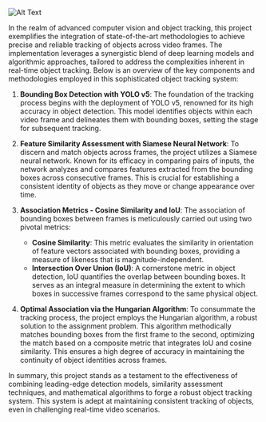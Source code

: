 
![Alt Text](https://github.com/adulala/Cutting-Edge-Tracking-Adding-Deep-Learning-Multi-Task-Algorithms/blob/main/out_deepsort_nvidia.gif)

In the realm of advanced computer vision and object tracking, this project exemplifies the integration of state-of-the-art methodologies to achieve precise and reliable tracking of objects across video frames. The implementation leverages a synergistic blend of deep learning models and algorithmic approaches, tailored to address the complexities inherent in real-time object tracking. Below is an overview of the key components and methodologies employed in this sophisticated object tracking system:

1. **Bounding Box Detection with YOLO v5**: The foundation of the tracking process begins with the deployment of YOLO v5, renowned for its high accuracy in object detection. This model identifies objects within each video frame and delineates them with bounding boxes, setting the stage for subsequent tracking.

2. **Feature Similarity Assessment with Siamese Neural Network**: To discern and match objects across frames, the project utilizes a Siamese neural network. Known for its efficacy in comparing pairs of inputs, the network analyzes and compares features extracted from the bounding boxes across consecutive frames. This is crucial for establishing a consistent identity of objects as they move or change appearance over time.

3. **Association Metrics - Cosine Similarity and IoU**: The association of bounding boxes between frames is meticulously carried out using two pivotal metrics:
   - **Cosine Similarity**: This metric evaluates the similarity in orientation of feature vectors associated with bounding boxes, providing a measure of likeness that is magnitude-independent.
   - **Intersection Over Union (IoU)**: A cornerstone metric in object detection, IoU quantifies the overlap between bounding boxes. It serves as an integral measure in determining the extent to which boxes in successive frames correspond to the same physical object.

4. **Optimal Association via the Hungarian Algorithm**: To consummate the tracking process, the project employs the Hungarian algorithm, a robust solution to the assignment problem. This algorithm methodically matches bounding boxes from the first frame to the second, optimizing the match based on a composite metric that integrates IoU and cosine similarity. This ensures a high degree of accuracy in maintaining the continuity of object identities across frames.

In summary, this project stands as a testament to the effectiveness of combining leading-edge detection models, similarity assessment techniques, and mathematical algorithms to forge a robust object tracking system. This system is adept at maintaining consistent tracking of objects, even in challenging real-time video scenarios.
